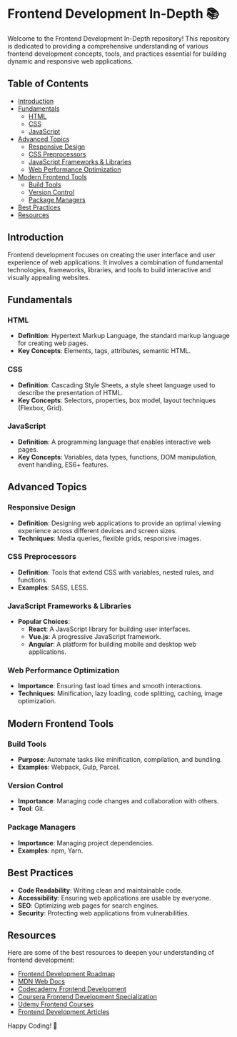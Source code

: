 # Frontend Development In-Depth 📚

Welcome to the Frontend Development In-Depth repository! This repository is dedicated to providing a comprehensive understanding of various frontend development concepts, tools, and practices essential for building dynamic and responsive web applications.

## Table of Contents
- [Introduction](#introduction)
- [Fundamentals](#fundamentals)
  - [HTML](#html)
  - [CSS](#css)
  - [JavaScript](#javascript)
- [Advanced Topics](#advanced-topics)
  - [Responsive Design](#responsive-design)
  - [CSS Preprocessors](#css-preprocessors)
  - [JavaScript Frameworks & Libraries](#javascript-frameworks--libraries)
  - [Web Performance Optimization](#web-performance-optimization)
- [Modern Frontend Tools](#modern-frontend-tools)
  - [Build Tools](#build-tools)
  - [Version Control](#version-control)
  - [Package Managers](#package-managers)
- [Best Practices](#best-practices)
- [Resources](#resources)

## Introduction
Frontend development focuses on creating the user interface and user experience of web applications. It involves a combination of fundamental technologies, frameworks, libraries, and tools to build interactive and visually appealing websites.

## Fundamentals

### HTML
- **Definition**: Hypertext Markup Language, the standard markup language for creating web pages.
- **Key Concepts**: Elements, tags, attributes, semantic HTML.

### CSS
- **Definition**: Cascading Style Sheets, a style sheet language used to describe the presentation of HTML.
- **Key Concepts**: Selectors, properties, box model, layout techniques (Flexbox, Grid).

### JavaScript
- **Definition**: A programming language that enables interactive web pages.
- **Key Concepts**: Variables, data types, functions, DOM manipulation, event handling, ES6+ features.

## Advanced Topics

### Responsive Design
- **Definition**: Designing web applications to provide an optimal viewing experience across different devices and screen sizes.
- **Techniques**: Media queries, flexible grids, responsive images.

### CSS Preprocessors
- **Definition**: Tools that extend CSS with variables, nested rules, and functions.
- **Examples**: SASS, LESS.

### JavaScript Frameworks & Libraries
- **Popular Choices**:
  - **React**: A JavaScript library for building user interfaces.
  - **Vue.js**: A progressive JavaScript framework.
  - **Angular**: A platform for building mobile and desktop web applications.

### Web Performance Optimization
- **Importance**: Ensuring fast load times and smooth interactions.
- **Techniques**: Minification, lazy loading, code splitting, caching, image optimization.

## Modern Frontend Tools

### Build Tools
- **Purpose**: Automate tasks like minification, compilation, and bundling.
- **Examples**: Webpack, Gulp, Parcel.

### Version Control
- **Importance**: Managing code changes and collaboration with others.
- **Tool**: Git.

### Package Managers
- **Importance**: Managing project dependencies.
- **Examples**: npm, Yarn.

## Best Practices
- **Code Readability**: Writing clean and maintainable code.
- **Accessibility**: Ensuring web applications are usable by everyone.
- **SEO**: Optimizing web pages for search engines.
- **Security**: Protecting web applications from vulnerabilities.

## Resources
Here are some of the best resources to deepen your understanding of frontend development:
- [Frontend Development Roadmap](https://roadmap.sh/frontend)
- [MDN Web Docs](https://developer.mozilla.org/en-US/)
- [Codecademy Frontend Development](https://www.codecademy.com/learn/paths/front-end-engineer-career-path)
- [Coursera Frontend Development Specialization](https://www.coursera.org/specializations/front-end-development)
- [Udemy Frontend Courses](https://www.udemy.com/topic/frontend-development/)
- [Frontend Development Articles](https://medium.com/tag/frontend-development)

Happy Coding! 🌟

